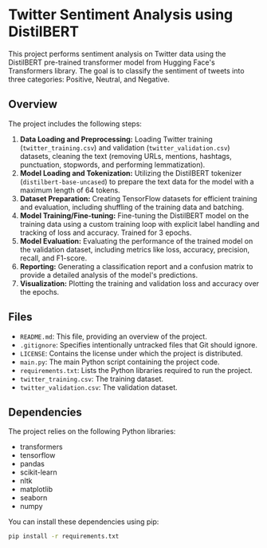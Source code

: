 # Twitter Sentiment Analysis using DistilBERT

This project performs sentiment analysis on Twitter data using the DistilBERT pre-trained transformer model from Hugging Face's Transformers library. The goal is to classify the sentiment of tweets into three categories: Positive, Neutral, and Negative.

## Overview

The project includes the following steps:

1.  **Data Loading and Preprocessing:** Loading Twitter training (`twitter_training.csv`) and validation (`twitter_validation.csv`) datasets, cleaning the text (removing URLs, mentions, hashtags, punctuation, stopwords, and performing lemmatization).
2.  **Model Loading and Tokenization:** Utilizing the DistilBERT tokenizer (`distilbert-base-uncased`) to prepare the text data for the model with a maximum length of 64 tokens.
3.  **Dataset Preparation:** Creating TensorFlow datasets for efficient training and evaluation, including shuffling of the training data and batching.
4.  **Model Training/Fine-tuning:** Fine-tuning the DistilBERT model on the training data using a custom training loop with explicit label handling and tracking of loss and accuracy. Trained for 3 epochs.
5.  **Model Evaluation:** Evaluating the performance of the trained model on the validation dataset, including metrics like loss, accuracy, precision, recall, and F1-score.
6.  **Reporting:** Generating a classification report and a confusion matrix to provide a detailed analysis of the model's predictions.
7.  **Visualization:** Plotting the training and validation loss and accuracy over the epochs.

## Files

* `README.md`: This file, providing an overview of the project.
* `.gitignore`: Specifies intentionally untracked files that Git should ignore.
* `LICENSE`: Contains the license under which the project is distributed.
* `main.py`: The main Python script containing the project code.
* `requirements.txt`: Lists the Python libraries required to run the project.
* `twitter_training.csv`: The training dataset. 
* `twitter_validation.csv`: The validation dataset. 

## Dependencies

The project relies on the following Python libraries:

* transformers
* tensorflow
* pandas
* scikit-learn
* nltk
* matplotlib
* seaborn
* numpy

You can install these dependencies using pip:

```bash
pip install -r requirements.txt


